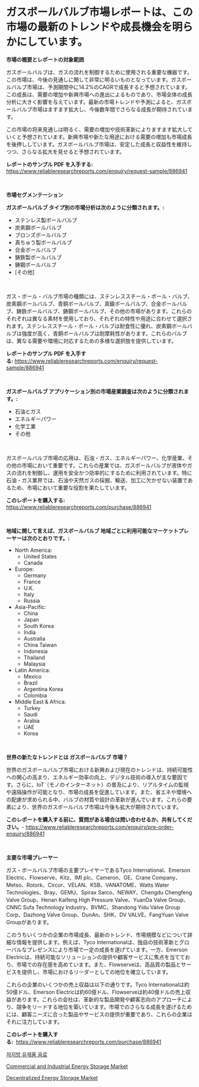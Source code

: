 <p><h1>ガスボールバルブ市場レポートは、この市場の最新のトレンドや成長機会を明らかにしています。</h1></p><p><strong>市場の概要とレポートの対象範囲</strong></p>
<p><p>ガスボールバルブは、ガスの流れを制御するために使用される重要な機器です。この市場は、今後の見通しに関して非常に明るいものとなっています。ガスボールバルブ市場は、予測期間中に14.2%のCAGRで成長すると予想されています。この成長は、需要の増加や新興市場への進出によるものであり、市場全体の成長分析に大きく影響を与えています。最新の市場トレンドや予測によると、ガスボールバルブ市場はますます拡大し、今後数年間でさらなる成長が期待されています。</p><p>この市場の将来見通しは明るく、需要の増加や技術革新によりますます拡大していくと予想されています。新興市場や新たな用途における需要の増加も市場成長を後押ししています。ガスボールバルブ市場は、安定した成長と収益性を維持しつつ、さらなる拡大を見せると予想されています。</p></p>
<p><strong>レポートのサンプル PDF を入手する:</strong> <a href="https://www.reliableresearchreports.com/enquiry/request-sample/886941">https://www.reliableresearchreports.com/enquiry/request-sample/886941</a></p>
<p>&nbsp;</p>
<p><strong>市場セグメンテーション</strong></p>
<p><strong>ガスボールバルブ タイプ別の市場分析は次のように分類されます。:</strong></p>
<p><ul><li>ステンレス製ボールバルブ</li><li>炭素鋼ボールバルブ</li><li>ブロンズボールバルブ</li><li>真ちゅう製ボールバルブ</li><li>合金ボールバルブ</li><li>鋳鉄製ボールバルブ</li><li>鋳鋼ボールバルブ</li><li>[その他]</li></ul></p>
<p>&nbsp;</p>
<p><p>ガス・ボール・バルブ市場の種類には、ステンレススチール・ボール・バルブ、炭素鋼ボールバルブ、青銅ボールバルブ、真鍮ボールバルブ、合金ボールバルブ、鋳鉄ボールバルブ、鋳鋼ボールバルブ、その他の市場があります。これらのそれぞれは異なる素材を使用しており、それぞれの特性や用途に合わせて選択されます。ステンレススチール・ボール・バルブは耐食性に優れ、炭素鋼ボールバルブは強度が高く、青銅ボールバルブは耐摩耗性があります。これらのバルブは、異なる需要や環境に対応するための多様な選択肢を提供しています。</p></p>
<p><strong>レポートのサンプル PDF を入手する:</strong>&nbsp;<a href="https://www.reliableresearchreports.com/enquiry/request-sample/886941">https://www.reliableresearchreports.com/enquiry/request-sample/886941</a></p>
<p>&nbsp;</p>
<p><strong> ガスボールバルブ アプリケーション別の市場産業調査は次のように分類されます。:</strong></p>
<p><ul><li>石油とガス</li><li>エネルギーパワー</li><li>化学工業</li><li>その他</li></ul></p>
<p>&nbsp;</p>
<p><p>ガスボールバルブ市場の応用は、石油・ガス、エネルギーパワー、化学産業、その他の市場において重要です。これらの産業では、ガスボールバルブが液体やガスの流れを制御し、運用を安全かつ効率的にするために利用されています。特に石油・ガス業界では、石油や天然ガスの採掘、輸送、加工に欠かせない装置であるため、市場において重要な役割を果たしています。</p></p>
<p><strong>このレポートを購入する:</strong>&nbsp; <a href="https://www.reliableresearchreports.com/purchase/886941">https://www.reliableresearchreports.com/purchase/886941</a></p>
<p>&nbsp;</p>
<p><strong>地域に関して言えば、ガスボールバルブ 地域ごとに利用可能なマーケットプレーヤーは次のとおりです。:</strong></p>
<p><ul>
    <li>
        North America:
        <ul>
            <li>United States</li>
            <li>Canada</li>
        </ul>
    </li>
    <li>
        Europe:
        <ul>
            <li>Germany</li>
            <li>France</li>
            <li>U.K.</li>
            <li>Italy</li>
            <li>Russia</li>
        </ul>
    </li>
    <li>
        Asia-Pacific:
        <ul>
            <li>China</li>
            <li>Japan</li>
            <li>South Korea</li>
            <li>India</li>
            <li>Australia</li>
            <li>China Taiwan</li>
            <li>Indonesia</li>
            <li>Thailand</li>
            <li>Malaysia</li>
        </ul>
    </li>
    <li>
        Latin America:
        <ul>
            <li>Mexico</li>
            <li>Brazil</li>
            <li>Argentina Korea</li>
            <li>Colombia</li>
        </ul>
    </li>
    <li>
        Middle East & Africa:
        <ul>
            <li>Turkey</li>
            <li>Saudi</li>
            <li>Arabia</li>
            <li>UAE</li>
            <li>Korea</li>
        </ul>
    </li>
    </ul></p>
<p>&nbsp;</p>
<p><strong>世界の新たなトレンドとは ガスボールバルブ 市場？</strong></p>
<p><p>世界のガスボールバルブ市場における新興および現在のトレンドは、持続可能性への関心の高まり、エネルギー効率の向上、デジタル技術の導入が主な要因です。さらに、IoT（モノのインターネット）の普及により、リアルタイムの監視や遠隔操作が可能となり、市場の成長を促進しています。また、省エネや環境への配慮が求められる中、バルブの材質や設計の革新が進んでいます。これらの要素により、世界のガスボールバルブ市場は今後も拡大が期待されています。</p></p>
<p><strong>このレポートを購入する前に、質問がある場合は問い合わせるか、共有してください。</strong>- <a href="https://www.reliableresearchreports.com/enquiry/pre-order-enquiry/886941">https://www.reliableresearchreports.com/enquiry/pre-order-enquiry/886941</a></p>
<p>&nbsp;</p>
<p><strong>主要な市場プレーヤー</strong></p>
<p><p>ガス・ボールバルブ市場の主要プレイヤーであるTyco International、Emerson Electric、Flowserve、Kitz、IMI plc、Cameron、GE、Crane Company、Metso、Rotork、Circor、VELAN、KSB、VANATOME、Watts Water Technologies、Bray、GEMU、Spirax Sarco、NEWAY、Chengdu Chengfeng Valve Group、Henan Kaifeng High Pressure Valve、YuanDa Valve Group、CNNC Sufa Technology Industry、BVMC、Shandong Yidu Valve Group Corp、Dazhong Valve Group、DunAn、SHK、DV VALVE、FangYuan Valve Groupがあります。 </p><p>このうちいくつかの企業の市場成長、最新のトレンド、市場規模などについて詳細な情報を提供します。例えば、Tyco Internationalは、独自の技術革新とグローバルなプレゼンスにより市場で一定の成長を遂げています。一方、Emerson Electricは、持続可能なソリューションの提供や顧客サービスに焦点を当てており、市場での存在感を高めています。また、Flowserveは、高品質の製品とサービスを提供し、市場におけるリーダーとしての地位を確立しています。</p><p>これらの企業のいくつかの売上収益は以下の通りです。Tyco Internationalは約50億ドル、Emerson Electricは約60億ドル、Flowserveは約40億ドルの売上収益があります。これらの会社は、革新的な製品開発や顧客志向のアプローチにより、競争をリードする地位を築いています。市場でのさらなる成長を遂げるためには、顧客ニーズに合った製品やサービスの提供が重要であり、これらの企業はそれに注力しています。</p></p>
<p><strong>このレポートを購入する:</strong>&nbsp;&nbsp;<a href="https://www.reliableresearchreports.com/purchase/886941">https://www.reliableresearchreports.com/purchase/886941</a></p>
<p><p><a href="https://github.com/vsr06p4p49/Market-Research-Report-List-1/blob/main/495614715062.md">저지방 유제품 음료</a></p><p><a href="https://github.com/beatblasta/Market-Research-Report-List-2/blob/main/commercial-and-industrial-energy-storage-market.md">Commercial and Industrial Energy Storage Market</a></p><p><a href="https://github.com/shotows/Market-Research-Report-List-2/blob/main/decentralized-energy-storage-market.md">Decentralized Energy Storage Market</a></p></p>